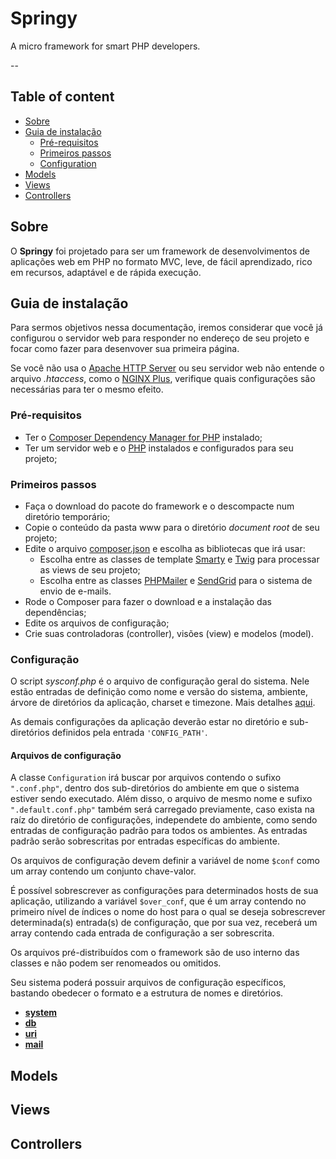 # Springy

A micro framework for smart PHP developers.

--

## Table of content

* [Sobre](#sobre)
* [Guia de instalação](#guia-de-instalacao)
  * [Pré-requisitos](#pre-requisitos)
  * [Primeiros passos](#primeiros-passos)
  * [Configuration](#configuration)
* [Models](#models)
* [Views](#views)
* [Controllers](#controllers)

## Sobre

O **Springy** foi projetado para ser um framework de desenvolvimentos de aplicações web em PHP no formato MVC, leve, de fácil aprendizado, rico em recursos, adaptável e de rápida execução.

## Guia de instalação

Para sermos objetivos nessa documentação, iremos considerar que você já configurou o servidor web para responder no endereço de seu projeto e focar como fazer para desenvover sua primeira página.

Se você não usa o [Apache HTTP Server](http://httpd.apache.org/) ou seu servidor web não entende o arquivo *.htaccess*, como o [NGINX Plus](https://www.nginx.com/solutions/web-server/), verifique quais configurações são necessárias para ter o mesmo efeito.

### Pré-requisitos

* Ter o [Composer Dependency Manager for PHP](https://getcomposer.org/) instalado;
* Ter um servidor web e o [PHP](http://www.php.net) instalados e configurados para seu projeto;

### Primeiros passos

* Faça o download do pacote do framework e o descompacte num diretório temporário;
* Copie o conteúdo da pasta www para o diretório *document root* de seu projeto;
* Edite o arquivo [composer.json](/composer.json) e escolha as bibliotecas que irá usar:
  * Escolha entre as classes de template [Smarty](http://www.smarty.net) e [Twig](http://twig.sensiolabs.org) para processar as views de seu projeto;
  * Escolha entre as classes [PHPMailer](https://github.com/PHPMailer/PHPMailer) e [SendGrid](https://github.com/sendgrid/sendgrid-php) para o sistema de envio de e-mails.
* Rode o Composer para fazer o download e a instalação das dependências;
* Edite os arquivos de configuração;
* Crie suas controladoras (controller), visões (view) e modelos (model).

### Configuração

O script *sysconf.php* é o arquivo de configuração geral do sistema. Nele estão entradas de definição como nome e versão do sistema, ambiente, árvore de diretórios da aplicação, charset e timezone. Mais detalhes [aqui](/documentation/pt/sysconf.md).

As demais configurações da aplicação deverão estar no diretório e sub-diretórios definidos pela entrada `'CONFIG_PATH'`.

#### Arquivos de configuração

A classe `Configuration` irá buscar por arquivos contendo o sufixo `".conf.php"`, dentro dos sub-diretórios do ambiente em que o sistema estiver sendo executado. Além disso, o arquivo de mesmo nome e sufixo `".default.conf.php"` também será carregado previamente, caso exista na raíz do diretório de configurações, independete do ambiente, como sendo entradas de configuração padrão para todos os ambientes. As entradas padrão serão sobrescritas por entradas específicas do ambiente.

Os arquivos de configuração devem definir a variável de nome `$conf` como um array contendo um conjunto chave-valor.

É possível sobrescrever as configurações para determinados hosts de sua aplicação, utilizando a variável `$over_conf`, que é um array contendo no primeiro nível de índices o nome do host para o qual se deseja sobrescrever determinada(s) entrada(s) de configuração, que por sua vez, receberá um array contendo cada entrada de configuração a ser sobrescrita.

Os arquivos pré-distribuídos com o framework são de uso interno das classes e não podem ser renomeados ou omitidos.

Seu sistema poderá possuir arquivos de configuração específicos, bastando obedecer o formato e a estrutura de nomes e diretórios.

- **[system](/documentation/pt/system-conf.md)**
- **[db](/documentation/pt/db-conf.md)**
- **[uri](/documentation/pt/uri-conf.md)**
- **[mail](/documentation/pt/mail-conf.md)**

## Models

## Views

## Controllers